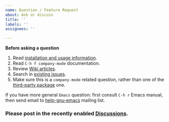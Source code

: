 ```yaml
---
name: Question / Feature Request
about: Ask or discuss
title: ''
labels: ''
assignees: ''

---
```


**Before asking a question**
1. Read [installation and usage information](http://company-mode.github.io).
2. Read `C-h f company-mode` documentation.
3. Review [Wiki articles](https://github.com/company-mode/company-mode/wiki/Tips-&-tricks).
4. Search in [existing issues](https://github.com/company-mode/company-mode/issues?q=).
5. Make sure this is a `company-mode` related question, rather than one of the [third-party package](https://github.com/company-mode/company-mode/wiki/Third-Party-Packages) one.

If you have more general `Emacs` question: first consult `C-h r` Emacs manual, then send email to [help-gnu-emacs](https://lists.gnu.org/mailman/listinfo/help-gnu-emacs) mailing list.

### Please post in the recently enabled [Discussions](https://github.com/yugaego/tmp/discussions).

